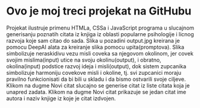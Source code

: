 # Ovo je moj treci projekat na GitHubu
Projekat ilustruje primenu HTMLa, CSSa i JavaScript programa u slucajnom generisanju poznatih citata iz knjiga iz oblasti popularne psihologije i licnog razvoja koje sam citao do sada. Slika u pozadini output.jpg kreirana je pomocu DeepAI alata za kreiranje slika pomocu upita(promptova). Slika simbolizuje neraskidivu vezu misli coveka sa njegovom okolinom, jer covek svojim mislima(input) utice na svoju okolinu(output), i obratno, okolina(input) podstice razvoj ideja i misli(output), dok sistem zupcanika simbolizuje harmoniju covekove misli i okoline, tj. svi zupcanici moraju pravilno funkcionisati da bi bili u skladu i da bismo ostvarili svoje ciljeve. Klikom na dugme Novi citat slucajno se generise citat iz liste citata koja je unapred zadata. Klikom na dugme Novi citat prikazuje se jedan citat ime autora i naziv knjige iz koje je citat izdvojen. 
